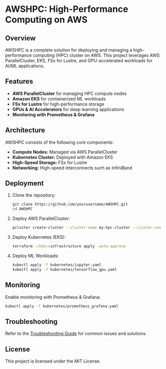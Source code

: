 # AWSHPC: High-Performance Computing on AWS

## Overview
AWSHPC is a complete solution for deploying and managing a high-performance computing (HPC) cluster on AWS. This project leverages AWS ParallelCluster, EKS, FSx for Lustre, and GPU-accelerated workloads for AI/ML applications.

## Features
- **AWS ParallelCluster** for managing HPC compute nodes
- **Amazon EKS** for containerized ML workloads
- **FSx for Lustre** for high-performance storage
- **GPUs & AI Accelerators** for deep learning applications
- **Monitoring with Prometheus & Grafana**

## Architecture
AWSHPC consists of the following core components:
- **Compute Nodes:** Managed via AWS ParallelCluster
- **Kubernetes Cluster:** Deployed with Amazon EKS
- **High-Speed Storage:** FSx for Lustre
- **Networking:** High-speed interconnects such as InfiniBand

## Deployment
1. Clone the repository:
   ```sh
   git clone https://github.com/yourusername/AWSHPC.git
   cd AWSHPC
   ```
2. Deploy AWS ParallelCluster:
   ```sh
   pcluster create-cluster --cluster-name my-hpc-cluster --cluster-configuration infrastructure/parallelcluster.yaml
   ```
3. Deploy Kubernetes (EKS):
   ```sh
   terraform -chdir=infrastructure apply -auto-approve
   ```
4. Deploy ML Workloads:
   ```sh
   kubectl apply -f kubernetes/jupyter.yaml
   kubectl apply -f kubernetes/tensorflow_gpu.yaml
   ```

## Monitoring
Enable monitoring with Prometheus & Grafana:
```sh
kubectl apply -f kubernetes/prometheus_grafana.yaml
```

## Troubleshooting
Refer to the [Troubleshooting Guide](docs/troubleshooting.md) for common issues and solutions.

## License
This project is licensed under the MIT License.

